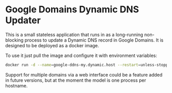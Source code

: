 Google Domains Dynamic DNS Updater
==================================

This is a small stateless application that runs in as a long-running non-blocking
process to update a Dynamic DNS record in Google Domains. It is designed to be
deployed as a docker image.

To use it just pull the image and configure it with environment variables:

```bash
docker run -d --name=google-ddns-my.dynamic.host --restart=unless-stopped -e GOOGLE_DDNS_HOSTNAME=my.dynamic.host -e GOOGLE_DDNS_USERNAME=my-ddns-username  -e GOOGLE_DDNS_PASSWORD=my-ddns-password ghcr.io/mnavarrocarter/google-ddns-updater:0.1.0
```

Support for multiple domains via a web interface could be a feature added in future
versions, but at the moment the model is one process per hostname.